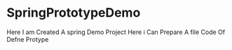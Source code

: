 # SpringPrototypeDemo
Here I am Created A spring Demo Project Here i Can Prepare A file Code Of Defne Protype
